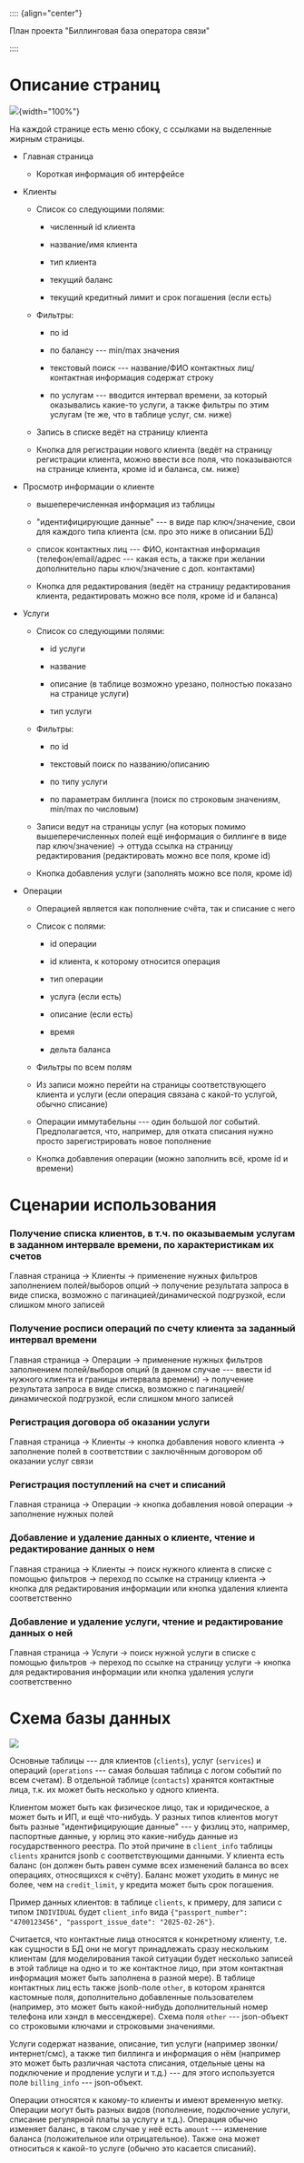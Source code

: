 :::: {align="center"}

<div>

План проекта "Биллинговая база оператора связи"

</div>
::::

# Описание страниц

![](ui.svg){width="100%"}

На каждой странице есть меню сбоку, с ссылками на выделенные жирным
страницы.

-   Главная страница

    -   Короткая информация об интерфейсе

-   Клиенты

    -   Список со следующими полями:

        -   численный id клиента

        -   название/имя клиента

        -   тип клиента

        -   текущий баланс

        -   текущий кредитный лимит и срок погашения (если есть)

    -   Фильтры:

        -   по id

        -   по балансу --- min/max значения

        -   текстовый поиск --- название/ФИО контактных лиц/контактная
            информация содержат строку

        -   по услугам --- вводится интервал времени, за который
            оказывались какие-то услуги, а также фильтры по этим услугам
            (те же, что в таблице услуг, см. ниже)

    -   Запись в списке ведёт на страницу клиента

    -   Кнопка для регистрации нового клиента (ведёт на страницу
        регистрации клиента, можно ввести все поля, что показываются на
        странице клиента, кроме id и баланса, см. ниже)

-   Просмотр информации о клиенте

    -   вышеперечисленная информация из таблицы

    -   "идентифицирующие данные" --- в виде пар ключ/значение, свои для
        каждого типа клиента (см. про это ниже в описании БД)

    -   список контактных лиц --- ФИО, контактная информация
        (телефон/email/адрес --- какая есть, а также при желании
        дополнительно пары ключ/значение с доп. контактами)

    -   Кнопка для редактирования (ведёт на страницу редактирования
        клиента, редактировать можно все поля, кроме id и баланса)

-   Услуги

    -   Список со следующими полями:

        -   id услуги

        -   название

        -   описание (в таблице возможно урезано, полностью показано на
            странице услуги)

        -   тип услуги

    -   Фильтры:

        -   по id

        -   текстовый поиск по названию/описанию

        -   по типу услуги

        -   по параметрам биллинга (поиск по строковым значениям,
            min/max по числовым)

    -   Записи ведут на страницы услуг (на которых помимо
        вышеперечисленных полей ещё информация о биллинге в виде пар
        ключ/значение) -\> оттуда ссылка на страницу редактирования
        (редактировать можно все поля, кроме id)

    -   Кнопка добавления услуги (заполнять можно все поля, кроме id)

-   Операции

    -   Операцией является как пополнение счёта, так и списание с него

    -   Список с полями:

        -   id операции

        -   id клиента, к которому относится операция

        -   тип операции

        -   услуга (если есть)

        -   описание (если есть)

        -   время

        -   дельта баланса

    -   Фильтры по всем полям

    -   Из записи можно перейти на страницы соответствующего клиента и
        услуги (если операция связана с какой-то услугой, обычно
        списание)

    -   Операции иммутабельны --- один большой лог событий.
        Предполагается, что, например, для отката списания нужно просто
        зарегистрировать новое пополнение

    -   Кнопка добавления операции (можно заполнить всё, кроме id и
        времени)

# Сценарии использования

### Получение списка клиентов, в т.ч. по оказываемым услугам в заданном интервале времени, по характеристикам их счетов

Главная страница $\rightarrow$ Клиенты $\rightarrow$ применение нужных
фильтров заполнением полей/выборов опций $\rightarrow$ получение
результата запроса в виде списка, возможно с пагинацией/динамической
подгрузкой, если слишком много записей

### Получение росписи операций по счету клиента за заданный интервал времени

Главная страница $\rightarrow$ Операции $\rightarrow$ применение нужных
фильтров заполнением полей/выборов опций (в данном случае --- ввести id
нужного клиента и границы интервала времени) $\rightarrow$ получение
результата запроса в виде списка, возможно с пагинацией/динамической
подгрузкой, если слишком много записей

### Регистрация договора об оказании услуги

Главная страница $\rightarrow$ Клиенты $\rightarrow$ кнопка добавления
нового клиента $\rightarrow$ заполнение полей в соответствии с
заключённым договором об оказании услуг связи

### Регистрация поступлений на счет и списаний

Главная страница $\rightarrow$ Операции $\rightarrow$ кнопка добавления
новой операции $\rightarrow$ заполнение нужных полей

### Добавление и удаление данных о клиенте, чтение и редактирование данных о нем

Главная страница $\rightarrow$ Клиенты $\rightarrow$ поиск нужного
клиента в списке с помощью фильтров $\rightarrow$ переход по ссылке на
страницу клиента $\rightarrow$ кнопка для редактирования информации или
кнопка удаления клиента соответственно

### Добавление и удаление услуги, чтение и редактирование данных о ней

Главная страница $\rightarrow$ Услуги $\rightarrow$ поиск нужной услуги
в списке с помощью фильтров $\rightarrow$ переход по ссылке на страницу
услуги $\rightarrow$ кнопка для редактирования информации или кнопка
удаления услуги соответственно

# Схема базы данных

![](db.svg)

Основные таблицы --- для клиентов (`clients`), услуг (`services`) и
операций (`operations` --- самая большая таблица с логом событий по всем
счетам). В отдельной таблице (`contacts`) хранятся контактные лица, т.к.
их может быть несколько у одного клиента.

Клиентом может быть как физическое лицо, так и юридическое, а может быть
и ИП, и ещё что-нибудь. У разных типов клиентов могут быть разные
"идентифицирующие данные" --- у физлиц это, например, паспортные данные,
у юрлиц это какие-нибудь данные из государственного реестра. По этой
причине в `client_info` таблицы `clients` хранится jsonb с
соответствующими данными. У клиента есть баланс (он должен быть равен
сумме всех изменений баланса во всех операциях, относящихся к счёту).
Баланс может уходить в минус не более, чем на `credit_limit`, у кредита
может быть срок погашения.

Пример данных клиентов: в таблице `clients`, к примеру, для записи с
типом `INDIVIDUAL` будет `client_info` вида
`{"passport_number": "4700123456", "passport_issue_date": "2025-02-26"}`.

Считается, что контактные лица относятся к конкретному клиенту, т.е. как
сущности в БД они не могут принадлежать сразу нескольким клиентам (для
моделирования такой ситуации будет несколько записей в этой таблице на
одно и то же контактное лицо, при этом контактная информация может быть
заполнена в разной мере). В таблице контактных лиц есть также jsonb-поле
`other`, в котором хранятся кастомные поля, дополнительно добавленные
пользователем (например, это может быть какой-нибудь дополнительный
номер телефона или хэндл в мессенджере). Схема поля `other` ---
json-объект со строковыми ключами и строковыми значениями.

Услуги содержат название, описание, тип услуги (например
звонки/интернет/смс), а также тип биллинга и информация о нём (например
это может быть различная частота списания, отдельные цены на подключение
и продление услуги и т.д.) --- для этого используется поле
`billing_info` --- json-объект.

Операции относятся к какому-то клиенты и имеют временную метку. Операции
могут быть разных видов (пополнение, подключение услуги, списание
регулярной платы за услугу и т.д.). Операция обычно изменяет баланс, в
таком случае у неё есть `amount` --- изменение баланса (положительное
или отрицательное). Также она может относиться к какой-то услуге (обычно
это касается списаний).
